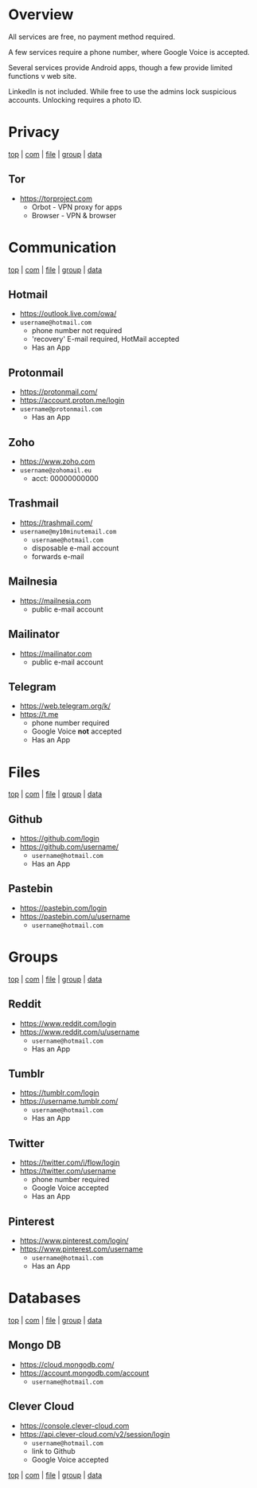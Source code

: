 # Overview

All services are free, no payment method required.

A few services require a phone number, where Google Voice is accepted.

Several services provide Android apps, though a few 
provide limited functions v web site.

LinkedIn is not included. While free to use the admins 
lock suspicious accounts. Unlocking requires a photo ID.



# Privacy

[top](#privacy) 
| [com](#communication) 
| [file](#files) 
| [group](#groups) 
| [data](#databases) 

## Tor
- https://torproject.com
   - Orbot -  VPN proxy for apps
   - Browser - VPN \& browser

# Communication

[top](#privacy) 
| [com](#communication) 
| [file](#files) 
| [group](#groups) 
| [data](#databases) 

## Hotmail
- https://outlook.live.com/owa/
- `username@hotmail.com`
   - phone number not required
   - 'recovery' E-mail required, HotMail accepted
   - Has an App

## Protonmail
- https://protonmail.com/
- https://account.proton.me/login
- `username@protonmail.com`  
   - Has an App

## Zoho
- https://www.zoho.com
- `username@zohomail.eu`
   - acct: 00000000000

## Trashmail
- https://trashmail.com/
- `username@my10minutemail.com`
   - `username@hotmail.com`
   - disposable e-mail account 
   - forwards e-mail

## Mailnesia
- https://mailnesia.com
   - public e-mail account

## Mailinator
- https://mailinator.com
   - public e-mail account

## Telegram
- https://web.telegram.org/k/ 
- https://t.me
   - phone number required
   - Google Voice **not** accepted
   - Has an App

# Files

[top](#privacy) 
| [com](#communication) 
| [file](#files) 
| [group](#groups) 
| [data](#databases) 

## Github
- https://github.com/login 
- https://github.com/username/
   - `username@hotmail.com`
   - Has an App

## Pastebin
- https://pastebin.com/login
- https://pastebin.com/u/username
   - `username@hotmail.com`

# Groups

[top](#privacy) 
| [com](#communication) 
| [file](#files) 
| [group](#groups) 
| [data](#databases) 

## Reddit
- https://www.reddit.com/login
- https://www.reddit.com/u/username 
     - `username@hotmail.com` 
     - Has an App

## Tumblr
- https://tumblr.com/login
- https://username.tumblr.com/   
   - `username@hotmail.com`
   - Has an App

## Twitter
- https://twitter.com/i/flow/login
- https://twitter.com/username 
   - phone number required
   - Google Voice accepted
   - Has an App

## Pinterest
- https://www.pinterest.com/login/
- https://www.pinterest.com/username 
   - `username@hotmail.com`
   - Has an App

# Databases

[top](#privacy) 
| [com](#communication) 
| [file](#files) 
| [group](#groups) 
| [data](#databases) 

## Mongo DB
- https://cloud.mongodb.com/
- https://account.mongodb.com/account
   - `username@hotmail.com`

## Clever Cloud
- https://console.clever-cloud.com
- https://api.clever-cloud.com/v2/session/login
   - `username@hotmail.com`
   - link to Github
   - Google Voice accepted


[top](#privacy) 
| [com](#communication) 
| [file](#files) 
| [group](#groups) 
| [data](#databases) 
